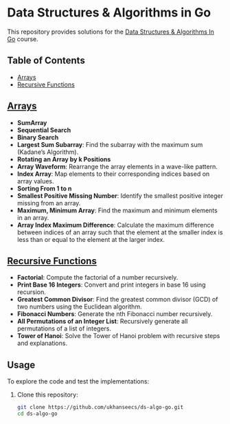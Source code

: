 # Data Structures & Algorithms in Go
This repository provides solutions for the [Data Structures & Algorithms In Go](https://www.educative.io/courses/data-structures-and-algorithms-go) course.

## Table of Contents
- [Arrays](#arrays)
- [Recursive Functions](#recursive-functions)

## [Arrays](./arrays.go)
- **SumArray**
- **Sequential Search**
- **Binary Search**
- **Largest Sum Subarray**: Find the subarray with the maximum sum (Kadane’s Algorithm).
- **Rotating an Array by k Positions**
- **Array Waveform**: Rearrange the array elements in a wave-like pattern.
- **Index Array**: Map elements to their corresponding indices based on array values.
- **Sorting From 1 to n**
- **Smallest Positive Missing Number**: Identify the smallest positive integer missing from an array.
- **Maximum, Minimum Array**: Find the maximum and minimum elements in an array.
- **Array Index Maximum Difference**: Calculate the maximum difference between indices of an array such that the element at the smaller index is less than or equal to the element at the larger index.

## [Recursive Functions](./recursive.go)
- **Factorial**: Compute the factorial of a number recursively.
- **Print Base 16 Integers**: Convert and print integers in base 16 using recursion.
- **Greatest Common Divisor**: Find the greatest common divisor (GCD) of two numbers using the Euclidean algorithm.
- **Fibonacci Numbers**: Generate the nth Fibonacci number recursively.
- **All Permutations of an Integer List**: Recursively generate all permutations of a list of integers.
- **Tower of Hanoi**: Solve the Tower of Hanoi problem with recursive steps and explanations.

## Usage
To explore the code and test the implementations:
1. Clone this repository:
   ```bash
   git clone https://github.com/ukhanseecs/ds-algo-go.git
   cd ds-algo-go
   ```


